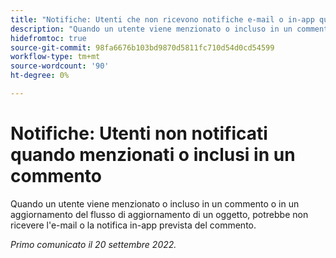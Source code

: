 ```yaml
---
title: "Notifiche: Utenti che non ricevono notifiche e-mail o in-app quando vengono menzionati o inclusi in un commento"
description: "Quando un utente viene menzionato o incluso in un commento o in un aggiornamento del flusso di aggiornamento di un oggetto, potrebbe non ricevere l'e-mail o la notifica in-app del commento."
hidefromtoc: true
source-git-commit: 98fa6676b103bd9870d5811fc710d54d0cd54599
workflow-type: tm+mt
source-wordcount: '90'
ht-degree: 0%

---
```



# Notifiche: Utenti non notificati quando menzionati o inclusi in un commento

Quando un utente viene menzionato o incluso in un commento o in un aggiornamento del flusso di aggiornamento di un oggetto, potrebbe non ricevere l&#39;e-mail o la notifica in-app prevista del commento.

_Primo comunicato il 20 settembre 2022._


